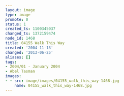 ```yaml
---
layout: image
type: image
promote: 0
status: 1
created_ts: 1100345037
changed_ts: 1372159474
node_id: 1468
title: 04155 Walk This Way
created: '2004-11-13'
changed: '2013-06-25'
aliases: []
tags:
- 2004/01 - January 2004
- Abel Tasman
images:
- - src: image/images/04155_walk_this_way-1468.jpg
    name: 04155_walk_this_way-1468.jpg
---
```


